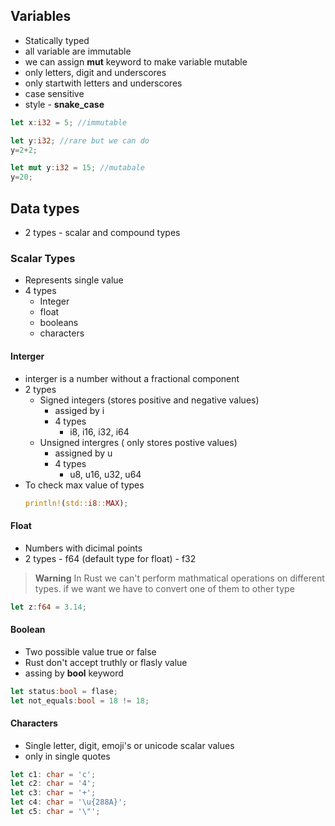 ## Variables

- Statically typed
- all variable are immutable
- we can assign **mut** keyword to make variable mutable
- only letters, digit and underscores
- only startwith letters and underscores
- case sensitive
- style - **snake_case**

```rust
let x:i32 = 5; //immutable

let y:i32; //rare but we can do
y=2+2; 

let mut y:i32 = 15; //mutabale
y=20;
```
## Data types

- 2 types - scalar and compound types

### Scalar Types

- Represents single value
- 4 types
    - Integer
    - float
    - booleans
    - characters

#### Interger

- interger is a number without a fractional component
- 2 types
    - Signed integers (stores positive and negative values)
        - assiged by i
        - 4 types
          - i8, i16, i32, i64
    - Unsigned intergres ( only stores postive values)
        - assigned by u
        - 4 types
            - u8, u16, u32, u64
- To check max value of types
  ```rust
  println!(std::i8::MAX);
  ```

#### Float

  - Numbers with dicimal points
  - 2 types
        - f64 (default type for float)
        - f32

> **Warning**
> In Rust we can't perform mathmatical operations on different types. if we want we have to convert one of them to other type

  ```rust
  let z:f64 = 3.14;
  ```
#### Boolean

- Two possible value true or false
- Rust don't accept truthly or flasly value
- assing by **bool** keyword
```rust
let status:bool = flase;
let not_equals:bool = 18 != 18; 
```
#### Characters
- Single letter, digit, emoji's or unicode scalar values
- only in single quotes

```rust
let c1: char = 'c';
let c2: char = '4';
let c3: char = '+';
let c4: char = '\u{288A}';
let c5: char = '\"';
```
